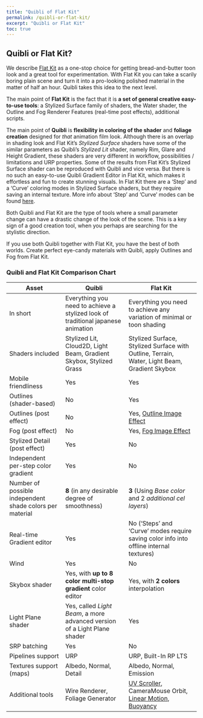 ```yaml
---
title: "Quibli of Flat Kit"
permalink: /quibli-or-flat-kit/
excerpt: "Quibli or Flat Kit"
toc: true
---
```


## Quibli or Flat Kit?

We describe [Flat Kit](http://u3d.as/1uVy) as a one-stop choice for getting bread-and-butter toon look and a great tool for experimentation. With Flat Kit you can take a scarily boring plain scene and turn it into a pro-looking polished material in the matter of half an hour. Quibli takes this idea to the next level.  

The main point of **Flat Kit** is the fact that it is **a set of general creative easy-to-use tools**: a Stylized Surface family of shaders, the Water shader, the Outline and Fog Renderer Features (real-time post effects), additional scripts.  

The main point of **Quibli** is **flexibility in coloring of the shader** and **foliage creation** designed for _that_ animation film look. Although there is an overlap in shading look and Flat Kit’s _Stylized Surface_ shaders have some of the similar parameters as Quibli’s _Stylized Lit_ shader, namely Rim, Glare and Height Gradient, these shaders are very different in workflow, possibilities / limitations and URP properties. Some of the results from Flat Kit’s Stylized Surface shader can be reproduced with Quibli and vice versa. But there is no such an easy-to-use Quibli Gradient Editor in Flat Kit, which makes it effortless and fun to create stunning visuals. In Flat Kit there are a ‘Step’ and a ‘Curve’ coloring modes in Stylized Surface shaders, but they require saving an internal texture. More info about ‘Step’ and ‘Curve’ modes can be found [here](https://flatkit.dustyroom.com/#311-the-main-parameters-of-the-shader).  

Both Quibli and Flat Kit are the type of tools where a small parameter change can have a drastic change of the look of the scene. This is a key sign of a good creation tool, when you perhaps are searching for the stylistic direction.  

If you use both Quibli together with Flat Kit, you have the best of both worlds. Create perfect eye-candy materials with Quibli, apply Outlines and Fog from Flat Kit.  


### Quibli and Flat Kit Comparison Chart

| Asset | **Quibli** | **Flat Kit**
| --- | --- | --- |
| In short | Everything you need to achieve a stylized look of traditional japanese animation | Everything you need to achieve any variation of minimal or toon shading |
| Shaders included | Stylized Lit, Cloud2D, Light Beam, Gradient Skybox, Stylized Grass | Stylized Surface, Stylized Surface with Outline, Terrain, Water, Light Beam, Gradient Skybox |
| Mobile friendliness | Yes | Yes |
| Outlines (shader-based) | No | Yes |
| Outlines (post effect) | No | Yes, [Outline Image Effect](https://flatkit.dustyroom.com/#42-outline-image-effect) |
| Fog (post effect) | No | Yes, [Fog Image Effect](https://flatkit.dustyroom.com/#41-fog-image-effect) |
| Stylized Detail (post effect) | Yes | No |
| Independent per-step color gradient | Yes | No |
| Number of possible independent shade colors per material | **8** (in any desirable degree of smoothness) | **3** (Using _Base color_ and 2 _additional cel layers_) |
| Real-time Gradient editor | Yes | No (‘Steps’ and ‘Curve’ modes require saving color info into offline internal textures) |
| Wind | Yes | No |
| Skybox shader | Yes, with **up to 8 color multi-stop gradient** color editor | Yes, with **2 colors** interpolation |
| Light Plane shader | Yes, called _Light Beam_, a more advanced version of a Light Plane shader | Yes |
| SRP batching | Yes | No |
| Pipelines support | URP | URP, Built-In RP LTS |
| Textures support (maps) | Albedo, Normal, Detail | Albedo, Normal, Emission |
| Additional tools | Wire Renderer, Foliage Generator | [UV Scroller](https://flatkit.dustyroom.com/#51-uv-scroller), CameraMouse Orbit, [Linear Motion](https://flatkit.dustyroom.com/#52-linear-motion), [Buoyancy](https://flatkit.dustyroom.com/#53-buoyancy) |



